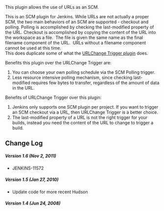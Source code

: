 This plugin allows the use of URLs as an SCM.

This is an SCM plugin for Jenkins. While URLs are not actually a proper
SCM, the two main behaviors of an SCM are supported - checkout and
polling. Polling is accomplished by checking the last-modified property
of the URL. Checkout is accomplished by copying the content of the URL
into the workspace as a file.  The file is given the same name as the
final filename component of the URL.  URLs without a filename component
cannot be used at this time.    
This does duplicate some of what the [URLChange Trigger
plugin](http://localhost:8085/display/JENKINS/URL+Change+Trigger) does.

Benefits this plugin over the URLChange Trigger are:  
1. You can choose your own polling schedule via the SCM Polling
trigger.  
2. Less resource intensive polling mechanism, since checking
last-modified requires few bytes to transfer, regardless of the amount
of data in the URL.

Benefits of URLChange Trigger over this plugin:  
1. Jenkins only supports one SCM plugin per project. If you want to
trigger an SCM checkout via a URL, then URLChange Trigger is a better
choice.  
2. The last-modified property of a URL is not the right trigger for your
builds, instead you need the content of the URL to change to trigger a
build.

## Change Log

##### Version 1.6 (Nov 2, 2011)

-   JENKINS-11572

##### Version 1.5 (Jan 27, 2010)

-   Update code for more recent Hudson

##### Version 1.4 (Jun 24, 2008)
